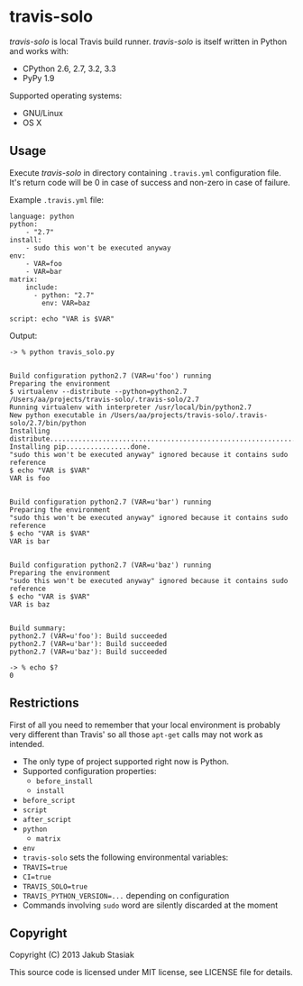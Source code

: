 travis-solo
===========

*travis-solo* is local Travis build runner. *travis-solo* is itself written in Python and works with:

* CPython 2.6, 2.7, 3.2, 3.3
* PyPy 1.9

Supported operating systems:

* GNU/Linux
* OS X

Usage
-----

Execute *travis-solo* in directory containing ``.travis.yml`` configuration file. It's return code will be 0 in case of success and non-zero in case of failure.

Example ``.travis.yml`` file:

```
language: python
python:
    - "2.7"
install:
    - sudo this won't be executed anyway
env:
    - VAR=foo
    - VAR=bar
matrix:
    include:
      - python: "2.7"
        env: VAR=baz

script: echo "VAR is $VAR"
```

Output:

```
-> % python travis_solo.py 


Build configuration python2.7 (VAR=u'foo') running
Preparing the environment
$ virtualenv --distribute --python=python2.7 /Users/aa/projects/travis-solo/.travis-solo/2.7
Running virtualenv with interpreter /usr/local/bin/python2.7
New python executable in /Users/aa/projects/travis-solo/.travis-solo/2.7/bin/python
Installing distribute...........................................................................................................................................................................................................................done.
Installing pip................done.
"sudo this won't be executed anyway" ignored because it contains sudo reference
$ echo "VAR is $VAR"
VAR is foo


Build configuration python2.7 (VAR=u'bar') running
Preparing the environment
"sudo this won't be executed anyway" ignored because it contains sudo reference
$ echo "VAR is $VAR"
VAR is bar


Build configuration python2.7 (VAR=u'baz') running
Preparing the environment
"sudo this won't be executed anyway" ignored because it contains sudo reference
$ echo "VAR is $VAR"
VAR is baz


Build summary:
python2.7 (VAR=u'foo'): Build succeeded
python2.7 (VAR=u'bar'): Build succeeded
python2.7 (VAR=u'baz'): Build succeeded

-> % echo $?
0
```

Restrictions
------------

First of all you need to remember that your local environment is probably very different than Travis' so all those ``apt-get`` calls may not work as intended.

* The only type of project supported right now is Python.
* Supported configuration properties:
	* ``before_install``
	* ``install``
 * ``before_script``
 * ``script``
 * ``after_script``
 * ``python``
	* ``matrix``
 * ``env``
* ``travis-solo`` sets the following environmental variables:
 * ``TRAVIS=true``
 * ``CI=true``
 * ``TRAVIS_SOLO=true``
 * ``TRAVIS_PYTHON_VERSION=...`` depending on configuration
* Commands involving ``sudo`` word are silently discarded at the moment

Copyright
---------

Copyright (C) 2013 Jakub Stasiak

This source code is licensed under MIT license, see LICENSE file for details.

